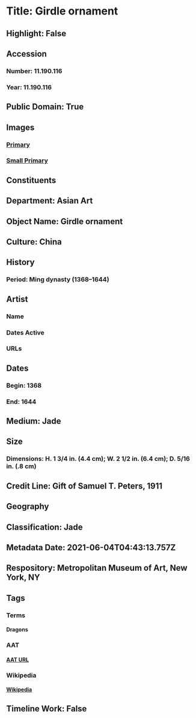 # Title: Girdle ornament
## Highlight: False
## Accession
### Number: 11.190.116
### Year: 11.190.116
## Public Domain: True
## Images
### [Primary](https://images.metmuseum.org/CRDImages/as/original/11_190_116_11801.jpg)
### [Small Primary](https://images.metmuseum.org/CRDImages/as/web-large/11_190_116_11801.jpg)
## Constituents
## Department: Asian Art
## Object Name: Girdle ornament
## Culture: China
## History
### Period: Ming dynasty (1368–1644)
## Artist
### Name
### Dates Active
### URLs
## Dates
### Begin: 1368
### End: 1644
## Medium: Jade
## Size
### Dimensions: H. 1 3/4 in. (4.4 cm); W. 2 1/2 in. (6.4 cm); D. 5/16 in. (.8 cm)
## Credit Line: Gift of Samuel T. Peters, 1911
## Geography
## Classification: Jade
## Metadata Date: 2021-06-04T04:43:13.757Z
## Respository: Metropolitan Museum of Art, New York, NY
## Tags
### Terms
#### Dragons
### AAT
#### [AAT URL](http://vocab.getty.edu/page/aat/300375726)
### Wikipedia
#### [Wikipedia]()
## Timeline Work: False